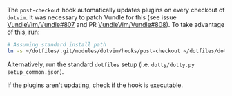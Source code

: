 The `post-checkout` hook automatically updates plugins on every checkout of `dotvim`. It was necessary to patch Vundle for this (see issue [VundleVim/Vundle#807](https://github.com/VundleVim/Vundle.vim/issue/807) and PR [VundleVim/Vundle#808](https://github.com/VundleVim/Vundle.vim/pull/808)). To take advantage of this, run:

```bash
# Assuming standard install path
ln -s ~/dotfiles/.git/modules/dotvim/hooks/post-checkout ~/dotfiles/dotvim/git-hooks/post-checkout
```

Alternatively, run the standard `dotfiles` setup (i.e. `dotty/dotty.py setup_common.json`).

If the plugins aren't updating, check if the hook is executable.
